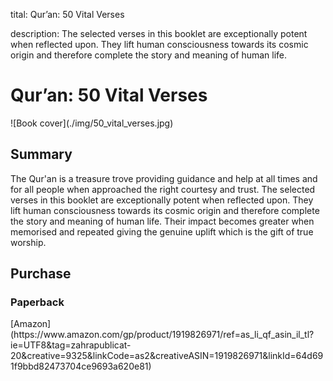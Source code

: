 tital: Qur’an: 50 Vital Verses

description: The selected verses in this booklet are exceptionally potent when reflected upon. They lift human consciousness towards its cosmic origin and therefore complete the story and meaning of human life.

# Qur’an: 50 Vital Verses

<div markdown="1" class="cover-image">
![Book cover](./img/50_vital_verses.jpg)
</div>

## Summary 

The Qur'an is a treasure trove providing guidance and help at all times and for all people when approached the right courtesy and trust. The selected verses in this booklet are exceptionally potent when reflected upon. They lift human consciousness towards its cosmic origin and therefore complete the story and meaning of human life. Their impact becomes greater when memorised and repeated giving the genuine uplift which is the gift of true worship.

## Purchase

### Paperback

<div markdown="3" class="purchase-link">
[Amazon](https://www.amazon.com/gp/product/1919826971/ref=as_li_qf_asin_il_tl?ie=UTF8&tag=zahrapublicat-20&creative=9325&linkCode=as2&creativeASIN=1919826971&linkId=64d691f9bbd82473704ce9693a620e81)
</div>

